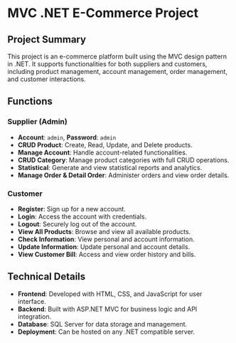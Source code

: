 # MVC .NET E-Commerce Project

## Project Summary
This project is an e-commerce platform built using the MVC design pattern in .NET. It supports functionalities for both suppliers and customers, including product management, account management, order management, and customer interactions.

## Functions

### Supplier (Admin)
- **Account**: `admin`, **Password**: `admin`
- **CRUD Product**: Create, Read, Update, and Delete products.
- **Manage Account**: Handle account-related functionalities.
- **CRUD Category**: Manage product categories with full CRUD operations.
- **Statistical**: Generate and view statistical reports and analytics.
- **Manage Order & Detail Order**: Administer orders and view order details.

### Customer
- **Register**: Sign up for a new account.
- **Login**: Access the account with credentials.
- **Logout**: Securely log out of the account.
- **View All Products**: Browse and view all available products.
- **Check Information**: View personal and account information.
- **Update Information**: Update personal and account details.
- **View Customer Bill**: Access and view order history and bills.

## Technical Details
- **Frontend**: Developed with HTML, CSS, and JavaScript for user interface.
- **Backend**: Built with ASP.NET MVC for business logic and API integration.
- **Database**: SQL Server for data storage and management.
- **Deployment**: Can be hosted on any .NET compatible server.
